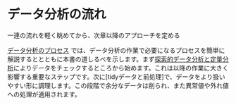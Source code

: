 # データ分析の流れ

一連の流れを軽く眺めてから、次章以降のアプローチを定める

[データ分析のプロセス](introduction) では、データ分析の作業で必要になるプロセスを簡単に解説するととともに本書の道しるべを示します。まず[探索的データ分析と定量分析](eda)によりデータをチェックするところから始めます。これは以降の作業に大きく影響する重要なステップです。次に[tidyデータと前処理]で、データをより扱いやすい形に調理します。この段階で余分なデータは削られ、また異常値や外れ値への処理が適用されます。
 
